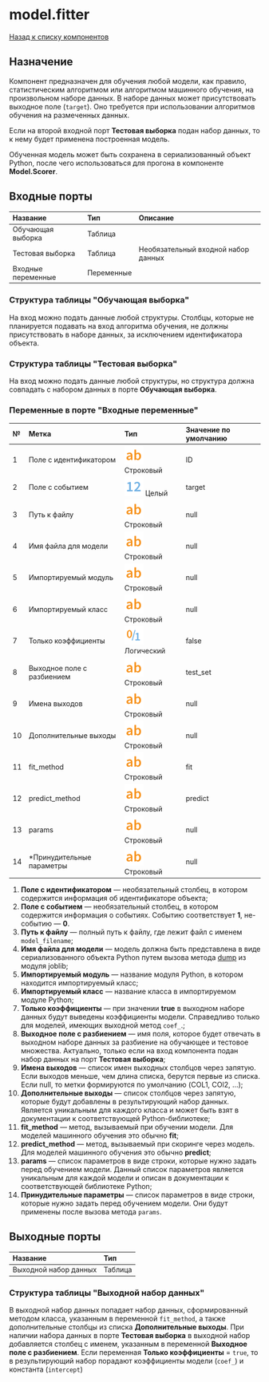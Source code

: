 # model.fitter

[Назад к списку компонентов](../README.md)

## Назначение

Компонент предназначен для обучения любой модели, как правило, статистическим алгоритмом или алгоритмом машинного обучения, на произвольном наборе данных. В наборе данных может присутствовать выходное поле (`target`). Оно требуется при использовании алгоритмов обучения на размеченных данных.

Если на второй входной порт **Тестовая выборка** подан набор данных, то к нему будет применена построенная модель.

Обученная модель может быть cохранена в сериализованный объект Python, после чего использоваться для прогона в компоненте **Model.Scorer**.

## Входные порты

| Название                | Тип        | Описание                            |
|:------------------------|:-----------|:------------------------------------|
| Обучающая выборка       | Таблица    |                                     |
| Тестовая выборка        | Таблица    | Необязательный входной набор данных |
| Входные переменные      | Переменные |                                     |

### Структура таблицы "Обучающая выборка"

На вход можно подать данные любой структуры. Столбцы, которые не планируется подавать на вход алгоритма обучения, не должны присутствовать в наборе данных, за исключением идентификатора объекта.

### Структура таблицы "Тестовая выборка"

На вход можно подать данные любой структуры, но структура должна совпадать с набором данных в порте **Обучающая выборка**.

### Переменные в порте "Входные переменные"

| №  | Метка                      | Тип                                   | Значение по умолчанию  |
|:---|:---------------------------|:--------------------------------------|:-----------------------|
| 1  | Поле с идентификатором     | ![](./img/string.svg) Строковый       |ID                      |
| 2  | Поле с событием            | ![](./img/integer.svg) Целый          |target                  |
| 3  | Путь к файлу               | ![](./img/string.svg) Строковый       |null                    |
| 4  | Имя файла для модели       | ![](./img/string.svg) Строковый       |null                    |
| 5  | Импортируемый модуль       | ![](./img/string.svg) Строковый       |null                    |
| 6  | Импортируемый класс        | ![](./img/string.svg) Строковый       |null                    |
| 7  | Только коэффициенты        | ![](./img/logical.svg) Логический     |false                   |
| 8  | Выходное поле с разбиением | ![](./img/string.svg) Строковый       |test_set                |
| 9  | Имена выходов              | ![](./img/string.svg) Строковый       |null                |
| 10  | Дополнительные выходы      | ![](./img/string.svg) Строковый       |null                    |
| 11 | fit_method                 | ![](./img/string.svg) Строковый       |fit                     |
| 12 | predict_method             | ![](./img/string.svg) Строковый       |predict                 |
| 13 | params                     | ![](./img/string.svg) Строковый       |null                    |
| 14 | *Принудительные параметры  | ![](./img/string.svg) Строковый       |null                    |

1. **Поле с идентификатором** — необязательный столбец, в котором содержится информация об идентификаторе объекта;
2. **Поле с событием** — необязательный столбец, в котором содержится информация о событиях. Событию соответствует **1**, не-событию — **0**.
3. **Путь к файлу** — полный путь к файлу, где лежит файл с именем `model_filename`;
4. **Имя файла для модели** — модель должна быть представлена в виде сериализованного объекта Python путем вызова метода [dump](https://joblib.readthedocs.io/en/latest/generated/joblib.dump.html) из модуля joblib;
5. **Импортируемый модуль** — название модуля Python, в котором находится импортируемый класс;
6. **Импортируемый класс** — название класса в импортируемом модуле Python;
7. **Только коэффициенты** — при значении **true** в выходном наборе данных будут выведены коэффициенты модели. Справедливо только для моделей, имеющих выходной метод `coef_`.;
8. **Выходное поле с разбиением** — имя поля, которое будет отвечать в выходном наборе данных за разбиение на обучающее и тестовое множества. Актуально, только если на вход компонента подан набор данных на порт **Тестовая выборка**;
9. **Имена выходов** — список имен выходных столбцов через запятую. Если выходов меньше, чем длина списка, берутся первые из списка. Если null, то метки формируются по умолчанию (COL1, COl2, ...);
10. **Дополнительные выходы** — список столбцов через запятую, которые будут добавлены в результирующий набор данных. Является уникальным для каждого класса и может быть взят в документации к соответствующей Python-библиотеке;
11. **fit_method** — метод, вызываемый при обучении модели. Для моделей машинного обучения это обычно **fit**;
12. **predict_method** —  метод, вызываемый при скоринге через модель. Для моделей машинного обучения это обычно **predict**;
13. **params** — список параметров в виде строки, которые нужно задать перед обучением модели. Данный список параметров является уникальным для каждой модели и описан в документации к соответствующей библиотеке Python;
14. **Принудительные параметры** — список параметров в виде строки, которые нужно задать перед обучением модели. Они будут применены после вызова метода `params`.

## Выходные порты

| Название              | Тип        |
|:----------------------|:-----------|
| Выходной набор данных | Таблица    |

### Структура таблицы "Выходной набор данных"

В выходной набор данных попадает набор данных, сформированный методом класса, указанным в переменной `fit_method`, а также дополнительные столбцы из списка **Дополнительные выходы**.
При наличии набора данных в порте **Тестовая выборка** в выходной набор добавляется столбец с именем, указанным в переменной **Выходное поле с разбиением**.
Если переменная **Только коэффициенты** = `true`, то в результирующий набор порадают коэффициенты модели (`coef_`) и константа (`intercept`)